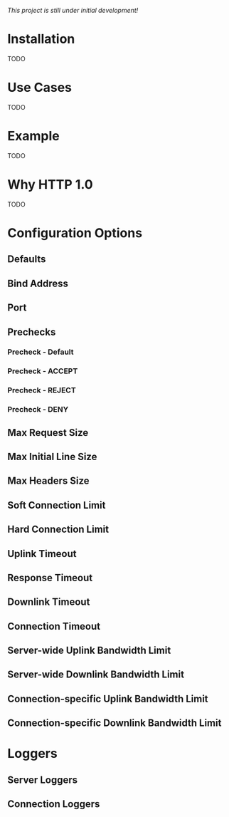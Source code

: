 *This project is still under initial development!*

# Installation

TODO

# Use Cases

TODO

# Example 

TODO

# Why HTTP 1.0

TODO

# Configuration Options

## Defaults

## Bind Address

## Port

## Prechecks 

### Precheck - Default

### Precheck - ACCEPT

### Precheck - REJECT

### Precheck - DENY

## Max Request Size

## Max Initial Line Size

## Max Headers Size

## Soft Connection Limit

## Hard Connection Limit 

## Uplink Timeout

## Response Timeout

## Downlink Timeout

## Connection Timeout

## Server-wide Uplink Bandwidth Limit

## Server-wide Downlink Bandwidth Limit

## Connection-specific Uplink Bandwidth Limit

## Connection-specific Downlink Bandwidth Limit

# Loggers

## Server Loggers

## Connection Loggers



